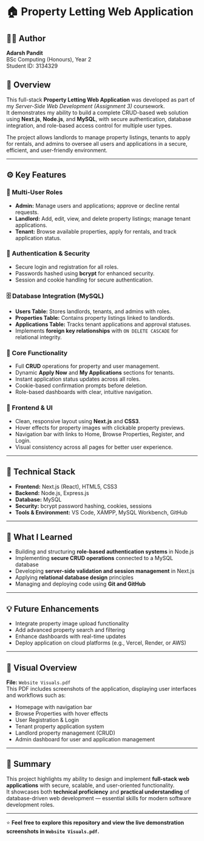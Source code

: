 # 🏠 Property Letting Web Application

## 👨‍💻 Author
**Adarsh Pandit**  
BSc Computing (Honours), Year 2  
Student ID: 3134329  



## 📖 Overview
This full-stack **Property Letting Web Application** was developed as part of my *Server-Side Web Development (Assignment 3)* coursework.  
It demonstrates my ability to build a complete CRUD-based web solution using **Next.js**, **Node.js**, and **MySQL**, with secure authentication, database integration, and role-based access control for multiple user types.

The project allows landlords to manage property listings, tenants to apply for rentals, and admins to oversee all users and applications in a secure, efficient, and user-friendly environment.

---

## ⚙️ Key Features

### 👥 Multi-User Roles
- **Admin:** Manage users and applications; approve or decline rental requests.  
- **Landlord:** Add, edit, view, and delete property listings; manage tenant applications.  
- **Tenant:** Browse available properties, apply for rentals, and track application status.

### 🔐 Authentication & Security
- Secure login and registration for all roles.  
- Passwords hashed using **bcrypt** for enhanced security.  
- Session and cookie handling for secure authentication.

### 🗄️ Database Integration (MySQL)
- **Users Table:** Stores landlords, tenants, and admins with roles.  
- **Properties Table:** Contains property listings linked to landlords.  
- **Applications Table:** Tracks tenant applications and approval statuses.  
- Implements **foreign key relationships** with `ON DELETE CASCADE` for relational integrity.

### 🧱 Core Functionality
- Full **CRUD** operations for property and user management.  
- Dynamic **Apply Now** and **My Applications** sections for tenants.  
- Instant application status updates across all roles.  
- Cookie-based confirmation prompts before deletion.  
- Role-based dashboards with clear, intuitive navigation.

### 🎨 Frontend & UI
- Clean, responsive layout using **Next.js** and **CSS3**.  
- Hover effects for property images with clickable property previews.  
- Navigation bar with links to Home, Browse Properties, Register, and Login.  
- Visual consistency across all pages for better user experience.

---

## 🧩 Technical Stack
- **Frontend:** Next.js (React), HTML5, CSS3  
- **Backend:** Node.js, Express.js  
- **Database:** MySQL  
- **Security:** bcrypt password hashing, cookies, sessions  
- **Tools & Environment:** VS Code, XAMPP, MySQL Workbench, GitHub  

---

## 🚀 What I Learned
- Building and structuring **role-based authentication systems** in Node.js  
- Implementing **secure CRUD operations** connected to a MySQL database  
- Developing **server-side validation and session management** in Next.js  
- Applying **relational database design** principles  
- Managing and deploying code using **Git and GitHub**

---

## 💡 Future Enhancements
- Integrate property image upload functionality  
- Add advanced property search and filtering  
- Enhance dashboards with real-time updates  
- Deploy application on cloud platforms (e.g., Vercel, Render, or AWS)  

---

## 📄 Visual Overview
**File:** `Website Visuals.pdf`  
This PDF includes screenshots of the application, displaying user interfaces and workflows such as:
- Homepage with navigation bar  
- Browse Properties with hover effects  
- User Registration & Login  
- Tenant property application system  
- Landlord property management (CRUD)  
- Admin dashboard for user and application management  

---

## 🧠 Summary
This project highlights my ability to design and implement **full-stack web applications** with secure, scalable, and user-oriented functionality.  
It showcases both **technical proficiency** and **practical understanding** of database-driven web development — essential skills for modern software development roles.

---

⭐ **Feel free to explore this repository and view the live demonstration screenshots in `Website Visuals.pdf`.**
